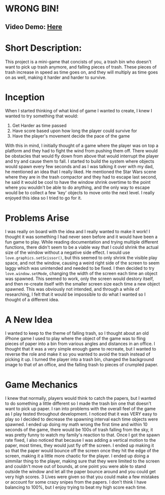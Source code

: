 # WRONG BIN!
## Video Demo:   [Here](https://www.youtube.com/watch?v=oi8hz2pyX1s&ab_channel=TrustyTea)

# Short Description:

This project is a mini-game that concists of you, a trash bin who doesn't want to pick up trash anymore, and falling pieces of trash.
These pieces of trash increase in speed as time goes on, and they will multiply as time goes on as well, making it harder and harder to survive.

# Inception
When I started thinking of what kind of game I wanted to create, I knew I wanted to try something that would:
1. Get Harder as time passed
2. Have score based upon how long the player could survive for
3. Have the player's movement decide the pace of the game

With this in mind, I initially thought of a game where the player was on top a platform and they had to fight the wind from pushing them off. There would be obstacles that would fly down from above that would interrupt the player and try and cause them to fall. I started to build the system where objects would spawn every few seconds and as I was talking it over with my dad, he mentioned an idea that I really liked. He mentioned the Star Wars scene where they are in the trash compactor and they had to escape last second, he said it would be cool to have the window shrink overtime to the point where you wouldn't be able to do anything, and the only way to escape would be to collect a few 'key' objects to move onto the next level. I really enjoyed this idea so I tried to go for it.

# Problems Arise
I was really on board with the idea and I really wanted to make it work! I thought it was something I had never seen before and it would have been a fun game to play. While reading documentation and trying multiple different functions, there didn't seem to be a viable way that I could shrink the actual size of the window without a negative side effect. I would use `love.graphics.setScissor()`, but this seemed to only shrink the visible play space, and not the window, causing a weird right side of the screen to seem laggy which was unintended and needed to be fixed. I then decided to try `love.window.setMode`, changing the width of the screen each time an object was spawned. This seemed to work, only the screen would destory itself, and then re-create itself with the smaller screen size each time a new object spawned. This was obviously not intended, and through a while of researching, I felt that it would be impossible to do what I wanted so I thought of a different idea.

# A New Idea
I wanted to keep to the theme of falling trash, so I thought about an old iPhone game I used to play where the object of the game was to fling pieces of paper into a bin from various angles and distances in an office. I thought that it was a very simple enough game to recreate, but I wanted to reverse the role and make it so you wanted to avoid the trash instead of picking it up. I turned the player into a trash bin, changed the background image to that of an office, and the falling trash to pieces of crumpled paper.

# Game Mechanics
I knew that normally, players would think to catch the papers, but I wanted to do something a little different so I made the trash bin one that doesn't want to pick up paper. I ran into problems with the overall feel of the game as I play tested throughout development. I noticed that it was VERY easy to play so I decided to decrease the spawning interval each time objects were spawned. I ended up doing my math wrong the first time and within 10 seconds of the game, there would be 100s of trash falling from the sky, it was pretty funny to watch my family's reaction to that. Once I got the spawn rate fixed, I also noticed that because I was adding a vertical motion to the paper, most times, they would just fly off the screen. I ended up making it so that the paper would bounce off the screen once they hit the edge of the screen, making it a little more chaotic for the player. I ended up doing a simmilar thing to the player, making sure that they were limited to the screen and couldn't move out of bounds, at one point you were able to stand outside the window and let all the paper bounce around and you could get very high scores. 3 Lives were given so that you could make a few mistakes or account for some crazy snipes from the papers. I don't think I have balancing to 100%, but I enjoy trying to beat my high score each time.